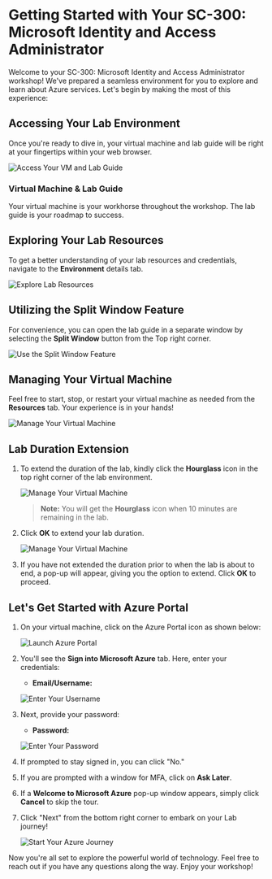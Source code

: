 # **Getting Started with Your SC-300: Microsoft Identity and Access Administrator**
 
Welcome to your SC-300: Microsoft Identity and Access Administrator  workshop! We've prepared a seamless environment for you to explore and learn about Azure services. Let's begin by making the most of this experience:
 
## **Accessing Your Lab Environment**
 
Once you're ready to dive in, your virtual machine and lab guide will be right at your fingertips within your web browser.
 
![Access Your VM and Lab Guide](./media/g1.png)

### **Virtual Machine & Lab Guide**
 
Your virtual machine is your workhorse throughout the workshop. The lab guide is your roadmap to success.
 
## **Exploring Your Lab Resources**
 
To get a better understanding of your lab resources and credentials, navigate to the **Environment** details tab.
 
![Explore Lab Resources](./media/g2.png)
 
## **Utilizing the Split Window Feature**
 
For convenience, you can open the lab guide in a separate window by selecting the **Split Window** button from the Top right corner.
 
![Use the Split Window Feature](./media/g3.png)
 
## **Managing Your Virtual Machine**
 
Feel free to start, stop, or restart your virtual machine as needed from the **Resources** tab. Your experience is in your hands!
 
![Manage Your Virtual Machine](./media/g4.png)
 
## **Lab Duration Extension**

1. To extend the duration of the lab, kindly click the **Hourglass** icon in the top right corner of the lab environment. 

    ![Manage Your Virtual Machine](./media/gext.png)

    >**Note:** You will get the **Hourglass** icon when 10 minutes are remaining in the lab.

2. Click **OK** to extend your lab duration.
 
   ![Manage Your Virtual Machine](./media/gext2.png)

3. If you have not extended the duration prior to when the lab is about to end, a pop-up will appear, giving you the option to extend. Click **OK** to proceed.

## **Let's Get Started with Azure Portal**
 
1. On your virtual machine, click on the Azure Portal icon as shown below:
 
    ![Launch Azure Portal](./media/g5.png)

 
2. You'll see the **Sign into Microsoft Azure** tab. Here, enter your credentials:
 
   - **Email/Username:** <inject key="AzureAdUserEmail"></inject>
 
    ![Enter Your Username](./media/g6.png)
 
3. Next, provide your password:
 
   - **Password:** <inject key="AzureAdUserPassword"></inject>
 
   ![Enter Your Password](./media/g7.png)
 
4. If prompted to stay signed in, you can click "No."

5. If you are prompted with a window for MFA, click on **Ask Later**.

6. If a **Welcome to Microsoft Azure** pop-up window appears, simply click **Cancel** to skip the tour.
 
7. Click "Next" from the bottom right corner to embark on your Lab journey!
 
     ![Start Your Azure Journey](./media/g8.png)
 
Now you're all set to explore the powerful world of technology. Feel free to reach out if you have any questions along the way. Enjoy your workshop!

